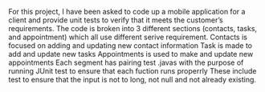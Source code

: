 For this project, I have been asked to code up a mobile application for a client and provide unit tests to verify that it meets the customer’s requirements.
The code is broken into 3 different sections (contacts, tasks, and appointment) which all use different serive requirement.
Contacts is focused on adding and updating new contact information
Task is made to add and update new tasks 
Appointments is used to make and update new appointments 
Each segment has pairing test .javas with the purpose of running JUnit test to ensure that each fuction runs properrly
These include test to ensure that the input is not to long, not null and not already existing.
